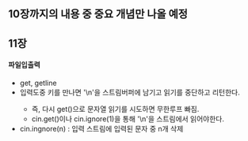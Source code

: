 ## 10장까지의 내용 중 중요 개념만 나올 예정

## 11장

#### 파일입출력
* get, getline
* 입력도중 <Enter>키를 만나면 '\n'을 스트림버퍼에 남기고 읽기를 중단하고 리턴한다.
  + 즉, 다시 get()으로 문자열 읽기를 시도하면 무한루프 빠짐.
  + cin.get()이나 cin.ignore(1)을 통해 '\n'을 스트림에서 읽어야한다.
* cin.ingnore(n) : 입력 스트림에 입력된 문자 중 n개 삭제
